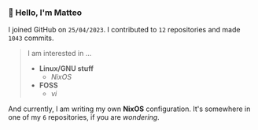 ### 👋 Hello, I'm Matteo

I joined GitHub on `25/04/2023`.
I contributed to `12` repositories and made `1043` commits.

> I am interested in ...
> 
> - **Linux/GNU stuff**
>     - *NixOS*
> - **FOSS**
>   - *vi*

And currently, I am writing my own **NixOS** configuration. It's somewhere in one of my `6` repositories, if you are *wondering*.
